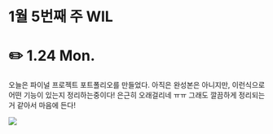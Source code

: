 # 1월 5번째 주 WIL

# ✏️ 1.24 **Mon.**

오늘은 파이널 프로젝트 포트폴리오를 만들었다. 아직은 완성본은 아니지만, 이런식으로 어떤 기능이 있는지 정리하는중이다! 은근히 오래걸리네 ㅠㅠ 그래도 깔끔하게 정리되는거 같아서 마음에 든다!

<img src="./Images/1.24.1.png"/>
